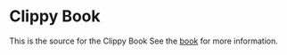 # Clippy Book

This is the source for the Clippy Book See the [book](src/infrastructure/book.md) for more information.
